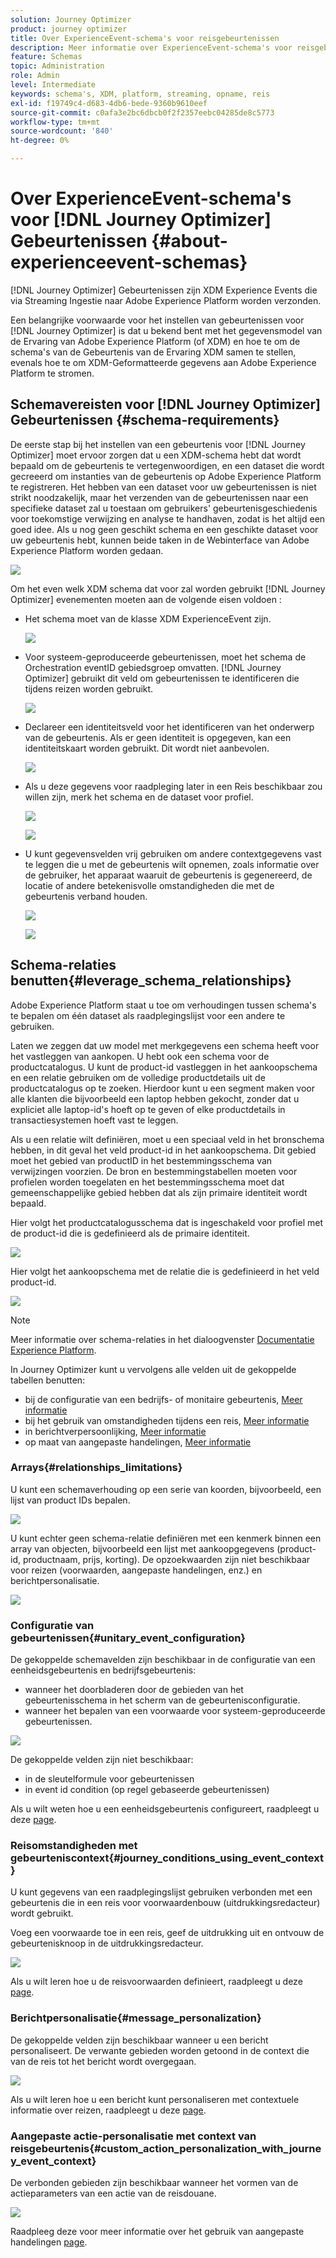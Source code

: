 ```yaml
---
solution: Journey Optimizer
product: journey optimizer
title: Over ExperienceEvent-schema's voor reisgebeurtenissen
description: Meer informatie over ExperienceEvent-schema's voor reisgebeurtenissen
feature: Schemas
topic: Administration
role: Admin
level: Intermediate
keywords: schema's, XDM, platform, streaming, opname, reis
exl-id: f19749c4-d683-4db6-bede-9360b9610eef
source-git-commit: c0afa3e2bc6dbcb0f2f2357eebc04285de8c5773
workflow-type: tm+mt
source-wordcount: '840'
ht-degree: 0%

---
```


# Over ExperienceEvent-schema&#39;s voor [!DNL Journey Optimizer] Gebeurtenissen {#about-experienceevent-schemas}

[!DNL Journey Optimizer] Gebeurtenissen zijn XDM Experience Events die via Streaming Ingestie naar Adobe Experience Platform worden verzonden.

Een belangrijke voorwaarde voor het instellen van gebeurtenissen voor [!DNL Journey Optimizer] is dat u bekend bent met het gegevensmodel van de Ervaring van Adobe Experience Platform (of XDM) en hoe te om de schema&#39;s van de Gebeurtenis van de Ervaring XDM samen te stellen, evenals hoe te om XDM-Geformatteerde gegevens aan Adobe Experience Platform te stromen.

## Schemavereisten voor [!DNL Journey Optimizer] Gebeurtenissen  {#schema-requirements}

De eerste stap bij het instellen van een gebeurtenis voor [!DNL Journey Optimizer] moet ervoor zorgen dat u een XDM-schema hebt dat wordt bepaald om de gebeurtenis te vertegenwoordigen, en een dataset die wordt gecreeerd om instanties van de gebeurtenis op Adobe Experience Platform te registreren. Het hebben van een dataset voor uw gebeurtenissen is niet strikt noodzakelijk, maar het verzenden van de gebeurtenissen naar een specifieke dataset zal u toestaan om gebruikers&#39; gebeurtenisgeschiedenis voor toekomstige verwijzing en analyse te handhaven, zodat is het altijd een goed idee. Als u nog geen geschikt schema en een geschikte dataset voor uw gebeurtenis hebt, kunnen beide taken in de Webinterface van Adobe Experience Platform worden gedaan.

![](assets/schema1.png)

Om het even welk XDM schema dat voor zal worden gebruikt [!DNL Journey Optimizer] evenementen moeten aan de volgende eisen voldoen :

* Het schema moet van de klasse XDM ExperienceEvent zijn.

   ![](assets/schema2.png)

* Voor systeem-geproduceerde gebeurtenissen, moet het schema de Orchestration eventID gebiedsgroep omvatten. [!DNL Journey Optimizer] gebruikt dit veld om gebeurtenissen te identificeren die tijdens reizen worden gebruikt.

   ![](assets/schema3.png)

* Declareer een identiteitsveld voor het identificeren van het onderwerp van de gebeurtenis. Als er geen identiteit is opgegeven, kan een identiteitskaart worden gebruikt. Dit wordt niet aanbevolen.

   ![](assets/schema4.png)

* Als u deze gegevens voor raadpleging later in een Reis beschikbaar zou willen zijn, merk het schema en de dataset voor profiel.

   ![](assets/schema5.png)

   ![](assets/schema6.png)

* U kunt gegevensvelden vrij gebruiken om andere contextgegevens vast te leggen die u met de gebeurtenis wilt opnemen, zoals informatie over de gebruiker, het apparaat waaruit de gebeurtenis is gegenereerd, de locatie of andere betekenisvolle omstandigheden die met de gebeurtenis verband houden.

   ![](assets/schema7.png)

   ![](assets/schema8.png)

## Schema-relaties benutten{#leverage_schema_relationships}

Adobe Experience Platform staat u toe om verhoudingen tussen schema&#39;s te bepalen om één dataset als raadplegingslijst voor een andere te gebruiken.

Laten we zeggen dat uw model met merkgegevens een schema heeft voor het vastleggen van aankopen. U hebt ook een schema voor de productcatalogus. U kunt de product-id vastleggen in het aankoopschema en een relatie gebruiken om de volledige productdetails uit de productcatalogus op te zoeken. Hierdoor kunt u een segment maken voor alle klanten die bijvoorbeeld een laptop hebben gekocht, zonder dat u expliciet alle laptop-id&#39;s hoeft op te geven of elke productdetails in transactiesystemen hoeft vast te leggen.

Als u een relatie wilt definiëren, moet u een speciaal veld in het bronschema hebben, in dit geval het veld product-id in het aankoopschema. Dit gebied moet het gebied van productID in het bestemmingsschema van verwijzingen voorzien. De bron en bestemmingstabellen moeten voor profielen worden toegelaten en het bestemmingsschema moet dat gemeenschappelijke gebied hebben dat als zijn primaire identiteit wordt bepaald.

Hier volgt het productcatalogusschema dat is ingeschakeld voor profiel met de product-id die is gedefinieerd als de primaire identiteit.

![](assets/schema9.png)

Hier volgt het aankoopschema met de relatie die is gedefinieerd in het veld product-id.

![](assets/schema10.png)

>[!NOTE]
>
>Meer informatie over schema-relaties in het dialoogvenster [Documentatie Experience Platform](https://experienceleague.adobe.com/docs/platform-learn/tutorials/schemas/configure-relationships-between-schemas.html?lang=en).

In Journey Optimizer kunt u vervolgens alle velden uit de gekoppelde tabellen benutten:

* bij de configuratie van een bedrijfs- of monitaire gebeurtenis, [Meer informatie](../event/experience-event-schema.md#unitary_event_configuration)
* bij het gebruik van omstandigheden tijdens een reis, [Meer informatie](../event/experience-event-schema.md#journey_conditions_using_event_context)
* in berichtverpersoonlijking, [Meer informatie](../event/experience-event-schema.md#message_personalization)
* op maat van aangepaste handelingen, [Meer informatie](../event/experience-event-schema.md#custom_action_personalization_with_journey_event_context)

### Arrays{#relationships_limitations}

U kunt een schemaverhouding op een serie van koorden, bijvoorbeeld, een lijst van product IDs bepalen.

![](assets/schema15.png)

U kunt echter geen schema-relatie definiëren met een kenmerk binnen een array van objecten, bijvoorbeeld een lijst met aankoopgegevens (product-id, productnaam, prijs, korting). De opzoekwaarden zijn niet beschikbaar voor reizen (voorwaarden, aangepaste handelingen, enz.) en berichtpersonalisatie.

![](assets/schema16.png)

### Configuratie van gebeurtenissen{#unitary_event_configuration}

De gekoppelde schemavelden zijn beschikbaar in de configuratie van een eenheidsgebeurtenis en bedrijfsgebeurtenis:

* wanneer het doorbladeren door de gebieden van het gebeurtenisschema in het scherm van de gebeurtenisconfiguratie.
* wanneer het bepalen van een voorwaarde voor systeem-geproduceerde gebeurtenissen.

![](assets/schema11.png)

De gekoppelde velden zijn niet beschikbaar:

* in de sleutelformule voor gebeurtenissen
* in event id condition (op regel gebaseerde gebeurtenissen)

Als u wilt weten hoe u een eenheidsgebeurtenis configureert, raadpleegt u deze [page](../event/about-creating.md).

### Reisomstandigheden met gebeurteniscontext{#journey_conditions_using_event_context}

U kunt gegevens van een raadplegingslijst gebruiken verbonden met een gebeurtenis die in een reis voor voorwaardenbouw (uitdrukkingsredacteur) wordt gebruikt.

Voeg een voorwaarde toe in een reis, geef de uitdrukking uit en ontvouw de gebeurtenisknoop in de uitdrukkingsredacteur.

![](assets/schema12.png)

Als u wilt leren hoe u de reisvoorwaarden definieert, raadpleegt u deze [page](../building-journeys/condition-activity.md).

### Berichtpersonalisatie{#message_personalization}

De gekoppelde velden zijn beschikbaar wanneer u een bericht personaliseert. De verwante gebieden worden getoond in de context die van de reis tot het bericht wordt overgegaan.

![](assets/schema14.png)

Als u wilt leren hoe u een bericht kunt personaliseren met contextuele informatie over reizen, raadpleegt u deze [page](../personalization/personalization-use-case.md).

### Aangepaste actie-personalisatie met context van reisgebeurtenis{#custom_action_personalization_with_journey_event_context}

De verbonden gebieden zijn beschikbaar wanneer het vormen van de actieparameters van een actie van de reisdouane.

![](assets/schema13.png)

Raadpleeg deze voor meer informatie over het gebruik van aangepaste handelingen [page](../building-journeys/using-custom-actions.md).
